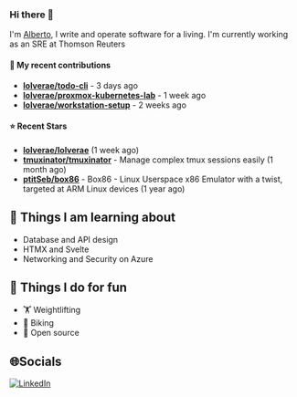 ### Hi there 👋

I'm [Alberto](https://albertolvera.com), I write and operate software for a living. I'm currently working as an SRE at Thomson Reuters

#### 🚀 My recent contributions
- **[lolverae/todo-cli](https://github.com/lolverae/todo-cli)** - 3 days ago
- **[lolverae/proxmox-kubernetes-lab](https://github.com/lolverae/proxmox-kubernetes-lab)** - 1 week ago
- **[lolverae/workstation-setup](https://github.com/lolverae/workstation-setup)** - 2 weeks ago

#### ⭐ Recent Stars
- **[lolverae/lolverae](https://github.com/lolverae/lolverae)** (1 week ago)
- **[tmuxinator/tmuxinator](https://github.com/tmuxinator/tmuxinator)** - Manage complex tmux sessions easily (1 month ago)
- **[ptitSeb/box86](https://github.com/ptitSeb/box86)** - Box86 - Linux Userspace x86 Emulator with a twist, targeted at ARM Linux devices (1 year ago)

## 📖 Things I am learning about

- Database and API design
- HTMX and Svelte
- Networking and Security on Azure

## 💪 Things I do for fun

- 🏋 Weightlifting
- 🚴 Biking
- 🤼 Open source

## 🌐Socials
[![LinkedIn](https://img.shields.io/badge/LinkedIn-%230077B5.svg?logo=linkedin&logoColor=white)](https://www.linkedin.com/in/luis-alberto-olvera/)
